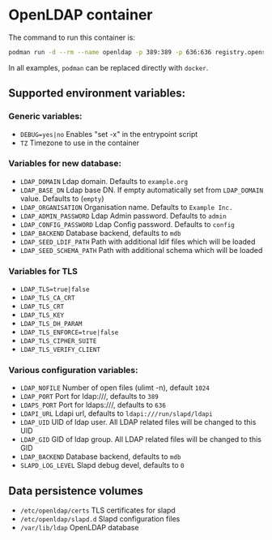 # OpenLDAP container

The command to run this container is:

```sh
podman run -d --rm --name openldap -p 389:389 -p 636:636 registry.opensuse.org/opensuse/openldap
```

In all examples, `podman` can be replaced directly with `docker`.

## Supported environment variables:
### Generic variables:
- `DEBUG=yes|no`	Enables "set -x" in the entrypoint script
- `TZ`			Timezone to use in the container

### Variables for new database:
- `LDAP_DOMAIN`		Ldap domain. Defaults to `example.org`
- `LDAP_BASE_DN`	Ldap base DN. If empty automatically set from `LDAP_DOMAIN` value. Defaults to (`empty`)
- `LDAP_ORGANISATION`	Organisation name. Defaults to `Example Inc.`
- `LDAP_ADMIN_PASSWORD`	Ldap Admin password. Defaults to `admin`
- `LDAP_CONFIG_PASSWORD`	Ldap Config password. Defaults to `config`
- `LDAP_BACKEND`	Database backend, defaults to `mdb`
- `LDAP_SEED_LDIF_PATH` Path with additional ldif files which will be loaded
- `LDAP_SEED_SCHEMA_PATH`	Path with additional schema which will be loaded

### Variables for TLS
- `LDAP_TLS=true|false`
- `LDAP_TLS_CA_CRT`
- `LDAP_TLS_CRT`
- `LDAP_TLS_KEY`
- `LDAP_TLS_DH_PARAM`
- `LDAP_TLS_ENFORCE=true|false`
- `LDAP_TLS_CIPHER_SUITE`
- `LDAP_TLS_VERIFY_CLIENT`

### Various configuration variables:
- `LDAP_NOFILE` 	Number of open files (ulimt -n), default `1024`
- `LDAP_PORT`   	Port for ldap:///, defaults to `389`
- `LDAPS_PORT`		Port for ldaps:///, defaults to `636`
- `LDAPI_URL`		Ldapi url, defaults to `ldapi:///run/slapd/ldapi`
- `LDAP_UID`            UID of ldap user. All LDAP related files will be changed to this UID
- `LDAP_GID`		GID of ldap group. All LDAP related files will be changed to this GID
- `LDAP_BACKEND`	Database backend, defaults to `mdb`
- `SLAPD_LOG_LEVEL`     Slapd debug devel, defaults to `0`

## Data persistence volumes
- `/etc/openldap/certs`		TLS certificates for slapd
- `/etc/openldap/slapd.d`	Slapd configuration files
- `/var/lib/ldap`		OpenLDAP database
